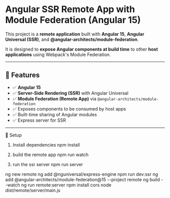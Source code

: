 # Angular SSR Remote App with Module Federation (Angular 15)

This project is a **remote application** built with **Angular 15**, **Angular Universal (SSR)**, and **@angular-architects/module-federation**.

It is designed to **expose Angular components at build time** to other **host applications** using Webpack's Module Federation.

---

## 🚀 Features

- ✅ **Angular 15**
- ✅ **Server-Side Rendering (SSR)** with Angular Universal
- ✅ **Module Federation (Remote App)** via `@angular-architects/module-federation`
- ✅ Exposes components to be consumed by host apps
- ✅ Built-time sharing of Angular modules
- ✅ Express server for SSR

---

🔧 Setup

1. Install dependencies
   npm install

2. build the remote app
   npm run watch

3. run the ssr server
   npm run server

ng new remote
ng add @nguniversal/express-engine
npm run dev:ssr
ng add @angular-architects/module-federation@15 --project remote
ng build --watch
ng run remote:server
npm install cors
node dist/remote/server/main.js
